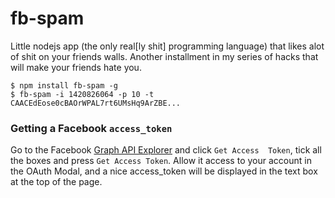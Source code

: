 fb-spam
===

Little nodejs app (the only real[ly shit] programming language) that likes alot of shit on your friends walls. 
Another installment in my series of hacks that will make your friends hate you.

```
$ npm install fb-spam -g
$ fb-spam -i 1420826064 -p 10 -t CAACEdEose0cBAOrWPAL7rt6UMsHq9ArZBE...
```

### Getting a Facebook `access_token`

Go to the Facebook [Graph API Explorer](https://developers.facebook.com/tools/explorer/) and click `Get Access 
Token`, tick all the boxes and press `Get Access Token`. Allow it access to your account in the OAuth Modal, and 
a nice access_token will be displayed in the text box at the top of the page.

